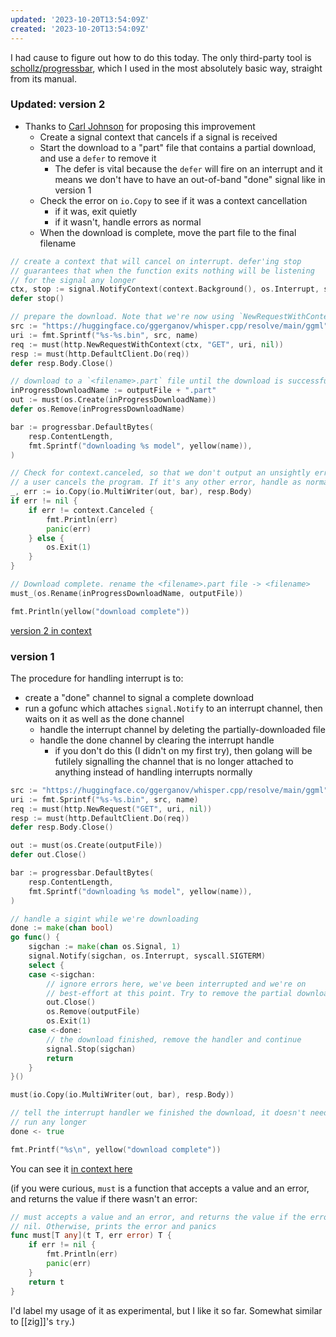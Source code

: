 ```yaml
---
updated: '2023-10-20T13:54:09Z'
created: '2023-10-20T13:54:09Z'
---
```

I had cause to figure out how to do this today. The only third-party tool is [schollz/progressbar](https://pkg.go.dev/github.com/schollz/progressbar/v3#section-readme), which I used in the most absolutely basic way, straight from its manual.

### Updated: version 2

- Thanks to [Carl Johnson](https://mastodon.social/@carlmjohnson/110622622241518771) for proposing this improvement
	- Create a signal context that cancels if a signal is received
	- Start the download to a "part" file that contains a partial download, and use a `defer` to remove it
		- The defer is vital because the `defer` will fire on an interrupt and it means we don't have to have an out-of-band "done" signal like in version 1
	- Check the error on `io.Copy` to see if it was a context cancellation
		- if it was, exit quietly
		- if it wasn't, handle errors as normal
	- When the download is complete, move the part file to the final filename

```go
// create a context that will cancel on interrupt. defer'ing stop
// guarantees that when the function exits nothing will be listening
// for the signal any longer
ctx, stop := signal.NotifyContext(context.Background(), os.Interrupt, syscall.SIGTERM)
defer stop()

// prepare the download. Note that we're now using `NewRequestWithContext`
src := "https://huggingface.co/ggerganov/whisper.cpp/resolve/main/ggml"
uri := fmt.Sprintf("%s-%s.bin", src, name)
req := must(http.NewRequestWithContext(ctx, "GET", uri, nil))
resp := must(http.DefaultClient.Do(req))
defer resp.Body.Close()

// download to a `<filename>.part` file until the download is successfully complete
inProgressDownloadName := outputFile + ".part"
out := must(os.Create(inProgressDownloadName))
defer os.Remove(inProgressDownloadName)

bar := progressbar.DefaultBytes(
	resp.ContentLength,
	fmt.Sprintf("downloading %s model", yellow(name)),
)

// Check for context.canceled, so that we don't output an unsightly error if
// a user cancels the program. If it's any other error, handle as normal
_, err := io.Copy(io.MultiWriter(out, bar), resp.Body)
if err != nil {
	if err != context.Canceled {
		fmt.Println(err)
		panic(err)
	} else {
		os.Exit(1)
	}
}

// Download complete. rename the <filename>.part file -> <filename>
must_(os.Rename(inProgressDownloadName, outputFile))

fmt.Println(yellow("download complete"))
```

[version 2 in context](https://github.com/llimllib/blisper/blob/42b39bbaba00fe92ad616c4dbec446f8390a5492/main.go#L121-L153)

### version 1

The procedure for handling interrupt is to:
- create a "done" channel to signal a complete download
- run a gofunc which attaches `signal.Notify` to an interrupt channel, then waits on it as well as the done channel
	- handle the interrupt channel by deleting the partially-downloaded file
	- handle the done channel by clearing the interrupt handle
		- if you don't do this (I didn't on my first try), then golang will be futilely signalling the channel that is no longer attached to anything instead of handling interrupts normally

```go
src := "https://huggingface.co/ggerganov/whisper.cpp/resolve/main/ggml"
uri := fmt.Sprintf("%s-%s.bin", src, name)
req := must(http.NewRequest("GET", uri, nil))
resp := must(http.DefaultClient.Do(req))
defer resp.Body.Close()

out := must(os.Create(outputFile))
defer out.Close()

bar := progressbar.DefaultBytes(
	resp.ContentLength,
	fmt.Sprintf("downloading %s model", yellow(name)),
)

// handle a sigint while we're downloading
done := make(chan bool)
go func() {
	sigchan := make(chan os.Signal, 1)
	signal.Notify(sigchan, os.Interrupt, syscall.SIGTERM)
	select {
	case <-sigchan:
		// ignore errors here, we've been interrupted and we're on
		// best-effort at this point. Try to remove the partial download
		out.Close()
		os.Remove(outputFile)
		os.Exit(1)
	case <-done:
		// the download finished, remove the handler and continue
		signal.Stop(sigchan)
		return
	}
}()

must(io.Copy(io.MultiWriter(out, bar), resp.Body))

// tell the interrupt handler we finished the download, it doesn't need to
// run any longer
done <- true

fmt.Printf("%s\n", yellow("download complete"))
```

You can see it [in context here](https://github.com/llimllib/blisper/blob/feeb15f9b5ab5e92551f34d24188c85308f2fa00/main.go#L117-L159)

(if you were curious, `must` is a function that accepts a value and an error, and returns the value if there wasn't an error:

```go
// must accepts a value and an error, and returns the value if the error is
// nil. Otherwise, prints the error and panics
func must[T any](t T, err error) T {
	if err != nil {
		fmt.Println(err)
		panic(err)
	}
	return t
}
```

I'd label my usage of it as experimental, but I like it so far. Somewhat similar to [[zig]]'s `try`.)